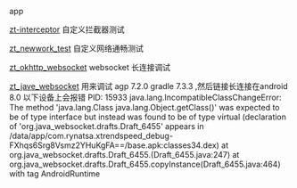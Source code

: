 app

[zt-interceptor](zt-interceptor)
自定义拦截器测试

[zt_newwork_test](zt_newwork_test)
自定义网络通畅测试

[zt_okhttp_websocket](zt_okhttp_websocket)
websocket 长连接调试

[zt_jave_websocket](zt_jave_websocket)
用来调试 agp 7.2.0  gradle 7.3.3 ,然后链接长连接在android 8.0 以下设备上会报错
PID: 15933 java.lang.IncompatibleClassChangeError: The method 'java.lang.Class java.lang.Object.getClass()' was expected to be of type interface but instead was found to be of type virtual (declaration of 'org.java_websocket.drafts.Draft_6455' appears in /data/app/com.rynatsa.xtrendspeed_debug-FXhqs6Srg8Vsmz2YHuKgFA==/base.apk:classes34.dex) 
at org.java_websocket.drafts.Draft_6455.<init>(Draft_6455.java:247) 
at org.java_websocket.drafts.Draft_6455.copyInstance(Draft_6455.java:464) with tag AndroidRuntime
